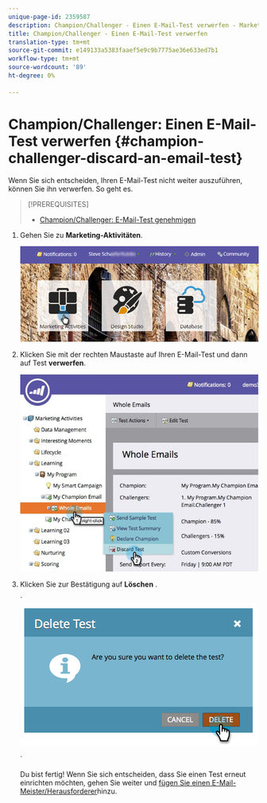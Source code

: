 ```yaml
---
unique-page-id: 2359587
description: Champion/Challenger - Einen E-Mail-Test verwerfen - Marketing Docs - Produktdokumentation
title: Champion/Challenger - Einen E-Mail-Test verwerfen
translation-type: tm+mt
source-git-commit: e149133a5383faaef5e9c9b7775ae36e633ed7b1
workflow-type: tm+mt
source-wordcount: '89'
ht-degree: 0%

---
```



# Champion/Challenger: Einen E-Mail-Test verwerfen {#champion-challenger-discard-an-email-test}

Wenn Sie sich entscheiden, Ihren E-Mail-Test nicht weiter auszuführen, können Sie ihn verwerfen. So geht es.

>[!PREREQUISITES]
>
>* [Champion/Challenger: E-Mail-Test genehmigen](champion-challenger-approve-your-email-test.md)

>



1. Gehen Sie zu **Marketing-Aktivitäten**.

   ![](assets/login-marketing-activities-3.png)

1. Klicken Sie mit der rechten Maustaste auf Ihren E-Mail-Test und dann auf Test **verwerfen**.

   ![](assets/champion5.jpg)

1. Klicken Sie zur Bestätigung auf **Löschen** .

   ` ![](assets/image2014-9-15-14-3a17-3a11.png)

   `

   Du bist fertig! Wenn Sie sich entscheiden, dass Sie einen Test erneut einrichten möchten, gehen Sie weiter und [fügen Sie einen E-Mail-Meister/Herausforderer](add-an-email-champion-challenger.md)hinzu.

